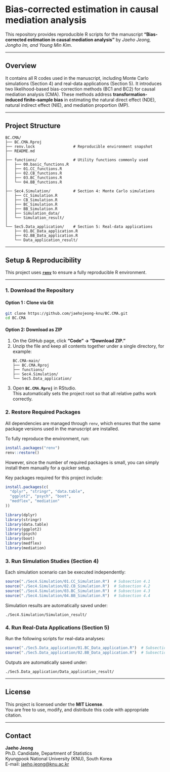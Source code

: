 # Bias-corrected estimation in causal mediation analysis

This repository provides reproducible R scripts for the manuscript **“Bias-corrected estimation in causal mediation analysis”** by *Jaeho Jeong, Jongho Im, and Young Min Kim*.

---


## Overview


It contains all R codes used in the manuscript, including Monte Carlo simulations (Section 4) and real-data applications (Section 5). It introduces two likelihood-based bias-correction methods (BC1 and BC2) for causal mediation analysis (CMA). These methods address **transformation-induced finite-sample bias** in estimating the natural direct effect (NDE), natural indirect effect (NIE), and mediation proportion (MP).

---

## Project Structure

```
BC.CMA/
├── BC.CMA.Rproj
├── renv.lock                 # Reproducible environment snapshot
├── README.md
│
├── functions/                # Utility functions commonly used
│   ├── 00.basic_functions.R
│   ├── 01.CC_functions.R
│   ├── 02.CB_functions.R
│   ├── 03.BC_functions.R
│   └── 04.BB_functions.R
│
├── Sec4.Simulation/          # Section 4: Monte Carlo simulations
│   ├── CC_Simulation.R       
│   ├── CB_Simulation.R       
│   ├── BC_Simulation.R       
│   ├── BB_Simulation.R       
│   ├── Simulation_data/ 
│   └── Simulation_result/   
│
└── Sec5.Data_application/    # Section 5: Real-data applications
    ├── 01.BC_Data_application.R
    ├── 02.BB_Data_application.R
    └── Data_application_result/
```

---

## Setup & Reproducibility

This project uses **[`renv`](https://rstudio.github.io/renv/)** to ensure a fully reproducible R environment.

---

### **1. Download the Repository**

#### **Option 1 : Clone via Git**
```bash
git clone https://github.com/jaehojeong-knu/BC.CMA.git
cd BC.CMA
```

#### **Option 2: Download as ZIP**
1. On the GitHub page, click **“Code” → “Download ZIP.”**  
2. Unzip the file and keep all contents together under a single directory, for example:
   ```
   BC.CMA-main/
   ├── BC.CMA.Rproj
   ├── functions/
   ├── Sec4.Simulation/
   └── Sec5.Data_application/
   ```
3. Open **`BC.CMA.Rproj`** in RStudio.  
   This automatically sets the project root so that all relative paths work correctly.


### **2. Restore Required Packages**

All dependencies are managed through `renv`, which ensures that the same package versions used in the manuscript are installed.

To fully reproduce the environment, run:
```r
install.packages("renv")
renv::restore()
```

However, since the number of required packages is small, you can simply install them manually for a quicker setup.

Key packages required for this project include:
```r
install.packages(c(
  "dplyr", "stringr", "data.table",
  "ggplot2", "psych", "boot",
  "medflex", "mediation"
))

library(dplyr)
library(stringr)
library(data.table)
library(ggplot2)
library(psych)
library(boot)
library(medflex)
library(mediation)
```


### **3. Run Simulation Studies (Section 4)**

Each simulation scenario can be executed independently:
```r
source("./Sec4.Simulation/01.CC_Simulation.R")  # Subsection 4.1
source("./Sec4.Simulation/02.CB_Simulation.R")  # Subsection 4.2
source("./Sec4.Simulation/03.BC_Simulation.R")  # Subsection 4.3
source("./Sec4.Simulation/04.BB_Simulation.R")  # Subsection 4.4
```

Simulation results are automatically saved under:
```
./Sec4.Simulation/Simulation_result/
```


### **4. Run Real-Data Applications (Section 5)**

Run the following scripts for real-data analyses:
```r
source("./Sec5.Data_application/01.BC_Data_application.R")  # Subsection 5.1
source("./Sec5.Data_application/02.BB_Data_application.R")  # Subsection 5.2
```

Outputs are automatically saved under:
```
./Sec5.Data_application/Data_application_result/
```

---

## License

This project is licensed under the **MIT License**.  
You are free to use, modify, and distribute this code with appropriate citation.

---

## Contact

**Jaeho Jeong**  
Ph.D. Candidate, Department of Statistics  
Kyungpook National University (KNU), South Korea  
E-mail: jaeho.jeong@knu.ac.kr  
